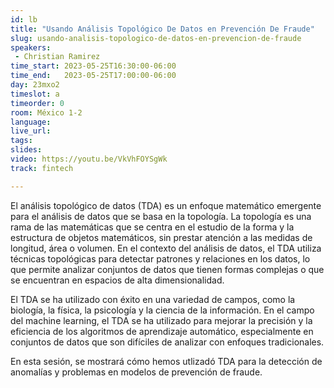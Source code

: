 ```yaml
---
id: lb
title: "Usando Análisis Topológico De Datos en Prevención De Fraude"
slug: usando-analisis-topologico-de-datos-en-prevencion-de-fraude
speakers:
 - Christian Ramirez
time_start: 2023-05-25T16:30:00-06:00
time_end:   2023-05-25T17:00:00-06:00
day: 23mxo2
timeslot: a
timeorder: 0
room: México 1-2
language: 
live_url: 
tags:
slides: 
video: https://youtu.be/VkVhFOYSgWk
track: fintech

---
```


El análisis topológico de datos (TDA) es un enfoque matemático emergente para el análisis de datos que se basa en la topología. La topología es una rama de las matemáticas que se centra en el estudio de la forma y la estructura de objetos matemáticos, sin prestar atención a las medidas de longitud, área o volumen. En el contexto del análisis de datos, el TDA utiliza técnicas topológicas para detectar patrones y relaciones en los datos, lo que permite analizar conjuntos de datos que tienen formas complejas o que se encuentran en espacios de alta dimensionalidad.

El TDA se ha utilizado con éxito en una variedad de campos, como la biología, la física, la psicología y la ciencia de la información. En el campo del machine learning, el TDA se ha utilizado para mejorar la precisión y la eficiencia de los algoritmos de aprendizaje automático, especialmente en conjuntos de datos que son difíciles de analizar con enfoques tradicionales.

En esta sesión, se mostrará cómo hemos utlizadó TDA para la detección de anomalías y problemas en modelos de prevención de fraude.
